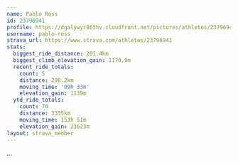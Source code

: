 ```yaml
---
name: Pablo Ross
id: 23796941
profile: https://dgalywyr863hv.cloudfront.net/pictures/athletes/23796941/14615399/1/large.jpg
username: pablo-ross
strava_url: https://www.strava.com/athletes/23796941
stats:
  biggest_ride_distance: 201.4km
  biggest_climb_elevation_gain: 1170.9m
  recent_ride_totals:
    count: 5
    distance: 298.2km
    moving_time: '09h 33m'
    elevation_gain: 1139m
  ytd_ride_totals:
    count: 70
    distance: 3335km
    moving_time: 153h 51m
    elevation_gain: 23623m
layout: strava_member
--- 
```

...
